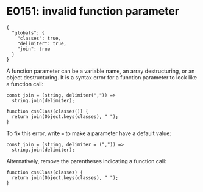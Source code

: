 # E0151: invalid function parameter

```config-for-examples
{
  "globals": {
    "classes": true,
    "delimiter": true,
    "join": true
  }
}
```

A function parameter can be a variable name, an array destructuring, or an
object destructuring. It is a syntax error for a function parameter to look like
a function call:

    const join = (string, delimiter(",")) =>
      string.join(delimiter);

    function cssClass(classes()) {
      return join(Object.keys(classes), " ");
    }

To fix this error, write `=` to make a parameter have a default value:

    const join = (string, delimiter = (",")) =>
      string.join(delimiter);

Alternatively, remove the parentheses indicating a function call:

    function cssClass(classes) {
      return join(Object.keys(classes), " ");
    }
